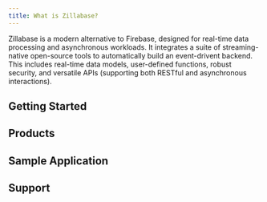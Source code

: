 ```yaml
---
title: What is Zillabase?
---
```


Zillabase is a modern alternative to Firebase, designed for real-time data processing and asynchronous workloads. It integrates a suite of streaming-native open-source tools to automatically build an event-drivent backend. This includes real-time data models, user-defined functions, robust security, and versatile APIs (supporting both RESTful and asynchronous interactions).

## Getting Started

<div class="cards">
  <VPCard
    title="Overview"
    logo="/assets/icons/overview.svg"
    link="/getting-started/overview"
  />

  <VPCard
    title="Quickstart"
    logo="/assets/icons/quickstart.svg"
    link="/getting-started/quickstart"
  />
</div>

## Products

<div class="cards">
  <VPCard
    title="Zilla"
    logo="/assets/icons/zilla_solid.svg"
    link="/products/zilla/generated-asyncapi-specs"
  />

  <VPCard
    title="Table"
    logo="/assets/icons/table_solid.svg"
    link="/products/table/defining-table"
  />

  <VPCard
    title="View"
    logo="/assets/icons/views_solid.svg"
    link="/products/view/defining-view"
  />

  <VPCard
    title="Stream"
    logo="/assets/icons/streams_solid.svg"
    link="/products/stream/defining-stream"
  />

  <VPCard
    title="Function"
    logo="/assets/icons/function_solid.svg"
    link="/products/function/user-defined-function"
  />

  <VPCard
    title="Authentication"
    logo="/assets/icons/auth_solid.svg"
    link="/products/authentication/concepts"
  />

  <!-- <VPCard
    title="Storage"
    logo="/assets/icons/storage_solid.svg"
    link="/products/storage/concepts"
  /> -->

</div>

## Sample Application

<div class="cards">
  <VPCard
    title="Petstore"
    logo="/assets/icons/petstore.svg"
    link="/sample-app/petstore"
  />

  <!-- <VPCard
    title="StreamPay"
    logo="/assets/icons/streampay.svg"
    link="/sample-app/streampay"
  /> -->
</div>

## Support

<div class="cards">
  <!-- <VPCard
    title="Troubleshooting"
    logo="/assets/icons/troubleshoot.svg"
    link="/support/troubleshooting"
  /> -->

  <VPCard
    title="FAQs"
    logo="/assets/icons/faqs.svg"
    link="/support/faqs"
  />

  <!-- <VPCard
    title="Community Support"
    logo="/assets/icons/support.svg"
    link="/support/community-support"
  /> -->
</div>
